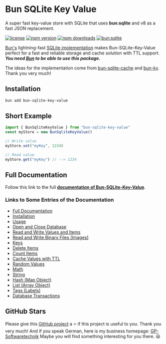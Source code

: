 # Bun SQLite Key Value

A super fast key-value store with SQLite that uses **bun:sqlite** 
and v8 as a fast JSON replacement.

[![license](https://img.shields.io/badge/license-MIT-brightgreen)](LICENSE)
[![npm version](https://img.shields.io/npm/v/bun-sqlite-key-value.svg)](https://www.npmjs.com/package/bun-sqlite-key-value)
[![npm downloads](https://img.shields.io/npm/dw/bun-sqlite-key-value)](https://www.npmjs.com/package/bun-sqlite-key-value)
[![bun:sqlite](https://img.shields.io/badge/bun-%3Asqlite-044a64?style=flat&logo=Bun&logoColor=f6dece&link=https%3A%2F%2Fbun.sh%2Fdocs%2Fapi%2Fsqlite
)](https://bun.sh/docs/api/sqlite)

[Bun's](https://bun.sh/) lightning-fast 
[SQLite implementation](https://bun.sh/docs/api/sqlite) makes Bun-SQLite-Key-Value 
perfect for a fast and reliable storage and cache solution with TTL support.
***You need [Bun](https://bun.sh/) to be able to use this package.***

The ideas for the implementation come from 
[bun-sqlite-cache](https://github.com/notskamr/bun-sqlite-cache) and 
[bun-kv](https://github.com/kirill-dev-pro/bun-kv). Thank you very much!

## Installation

```bash
bun add bun-sqlite-key-value
```

## Short Example 

```typescript
import { BunSqliteKeyValue } from "bun-sqlite-key-value"
const myStore = new BunSqliteKeyValue()

// Write value
myStore.set("myKey", 1234)

// Read value
myStore.get("myKey") // --> 1234
```

## Full Documentation

Follow this link to the full 
[**documentation of Bun-SQLite-Key-Value**](https://gerold-penz.github.io/bun-sqlite-key-value/).


### Links to Some Entries of the Documentation

- [Full Documentation](https://gerold-penz.github.io/bun-sqlite-key-value/)
- [Installation](https://gerold-penz.github.io/bun-sqlite-key-value/installation/)
- [Usage](https://gerold-penz.github.io/bun-sqlite-key-value/usage/)
- [Open and Close Database](https://gerold-penz.github.io/bun-sqlite-key-value/category/database)
- [Read and Write Values and Items](https://gerold-penz.github.io/bun-sqlite-key-value/category/read-and-write)
- [Read and Write Binary Files (Images)](https://gerold-penz.github.io/bun-sqlite-key-value/read_write/read_write_binary_files_iImages)
- [Keys](https://gerold-penz.github.io/bun-sqlite-key-value/category/keys)
- [Delete Items](https://gerold-penz.github.io/bun-sqlite-key-value/category/delete-items)
- [Count Items](https://gerold-penz.github.io/bun-sqlite-key-value/category/count-items)
- [Cache Values with TTL](https://gerold-penz.github.io/bun-sqlite-key-value/ttl/)
- [Random Values](https://gerold-penz.github.io/bun-sqlite-key-value/category/random)
- [Math](https://gerold-penz.github.io/bun-sqlite-key-value/category/math)
- [String](https://gerold-penz.github.io/bun-sqlite-key-value/category/string)
- [Hash (Map Object)](https://gerold-penz.github.io/bun-sqlite-key-value/category/hash-map-object)
- [List (Array Object)](https://gerold-penz.github.io/bun-sqlite-key-value/category/list-array-object)
- [Tags (Labels)](https://gerold-penz.github.io/bun-sqlite-key-value/category/tags-labels)
- [Database Transactions](https://gerold-penz.github.io/bun-sqlite-key-value/extended_database_topics/database_transactions)


## GitHub Stars

Please give this [GitHub project](https://github.com/gerold-penz/bun-sqlite-key-value) 
a ⭐ if this project is useful to you. Thank you very much!
And if you speak German, here is my business homepage:
[GP-Softwaretechnik](https://gp-softwaretechnik.at/)
Maybe you will find something interesting for you there. 😃

